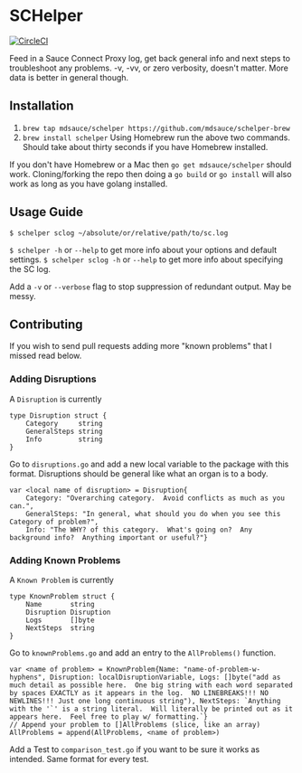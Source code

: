 # SCHelper
[![CircleCI](https://circleci.com/gh/mdsauce/schelper/tree/master.svg?style=svg)](https://circleci.com/gh/mdsauce/schelper/tree/master)

Feed in a Sauce Connect Proxy log, get back general info and next steps to troubleshoot any problems. -v, -vv, or zero verbosity, doesn't matter.  More data is better in general though.  

## Installation
1. `brew tap mdsauce/schelper https://github.com/mdsauce/schelper-brew`
2. `brew install schelper`
Using Homebrew run the above two commands.  Should take about thirty seconds if you have Homebrew installed.

If you don't have Homebrew or a Mac then `go get mdsauce/schelper` should work.  Cloning/forking the repo then doing a `go build` or `go install` will also work as long as you have golang installed.

## Usage Guide
`$ schelper sclog ~/absolute/or/relative/path/to/sc.log`

`$ schelper -h` or `--help` to get more info about your options and default settings.
`$ schelper sclog -h` or `--help` to get more info about specifying the SC log.

Add a `-v` or `--verbose` flag to stop suppression of redundant output.  May be messy.

## Contributing
If you wish to send pull requests adding more "known problems" that I missed read below.

### Adding Disruptions
A `Disruption` is currently

```
type Disruption struct {
	Category     string
	GeneralSteps string
	Info         string
}
```

Go to `disruptions.go` and add a new local variable to the package with this format.  Disruptions should be general like what an organ is to a body.

```
var <local name of disruption> = Disruption{
	Category: "Overarching category.  Avoid conflicts as much as you can.", 
	GeneralSteps: "In general, what should you do when you see this Category of problem?", 
	Info: "The WHY? of this category.  What's going on?  Any background info?  Anything important or useful?"}

```

### Adding Known Problems
A `Known Problem` is currently

```
type KnownProblem struct {
	Name       string
	Disruption Disruption
	Logs       []byte
	NextSteps  string
}
```

Go to `knownProblems.go` and add an entry to the `AllProblems()` function.

```
var <name of problem> = KnownProblem{Name: "name-of-problem-w-hyphens", Disruption: localDisruptionVariable, Logs: []byte("add as much detail as possible here.  One big string with each word separated by spaces EXACTLY as it appears in the log.  NO LINEBREAKS!!! NO NEWLINES!!! Just one long continuous string"), NextSteps: `Anything with the '`' is a string literal.  Will literally be printed out as it appears here.  Feel free to play w/ formatting.`}
// Append your problem to []AllProblems (slice, like an array)
AllProblems = append(AllProblems, <name of problem>)
```
Add a Test to `comparison_test.go` if you want to be sure it works as intended.  Same format for every test.
